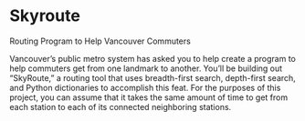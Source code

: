 # Skyroute
 
Routing Program to Help Vancouver Commuters

Vancouver’s public metro system has asked you to help create a program to help commuters get from one landmark to another. You’ll be building out “SkyRoute,” a routing tool that uses breadth-first search, depth-first search, and Python dictionaries to accomplish this feat. For the purposes of this project, you can assume that it takes the same amount of time to get from each station to each of its connected neighboring stations.

